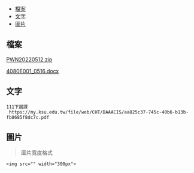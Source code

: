 - [檔案](#檔案)
- [文字](#文字)
- [圖片](#圖片)


## 檔案
 [PWN20220512.zip](https://github.com/s108000389/File-temporary-storage/files/8690178/PWN20220512.zip)  
 
[4080E001_0516.docx](https://github.com/s108000389/File-temporary-storage/files/8696668/4080E001_0516.docx)


## 文字
```
111下選課
 https://my.ksu.edu.tw/file/web/CHT/DAAACIS/aa825c37-745c-40b6-b13b-fb8685f8dc7c.pdf
```



## 圖片
> 圖片寬度格式
```
<img src="" width="300px">
```
